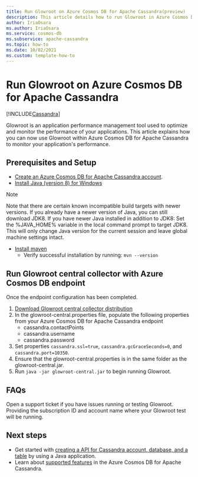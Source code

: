 ```yaml
---
title: Run Glowroot on Azure Cosmos DB for Apache Cassandra(preview)
description: This article details how to run Glowroot in Azure Cosmos DB for Apache Cassandra.
author: IriaOsara
ms.author: IriaOsara
ms.service: cosmos-db
ms.subservice: apache-cassandra
ms.topic: how-to
ms.date: 10/02/2021
ms.custom: template-how-to 
---
```


# Run Glowroot on Azure Cosmos DB for Apache Cassandra
[!INCLUDE[Cassandra](../includes/appliesto-cassandra.md)]

Glowroot is an application performance management tool used to optimize and monitor the performance of your applications. This article explains how you can now use Glowroot within Azure Cosmos DB for Apache Cassandra to monitor your application's performance.

## Prerequisites and Setup

* [Create an Azure Cosmos DB for Apache Cassandra account](manage-data-java.md#create-a-database-account).
* [Install Java (version 8) for Windows](https://developers.redhat.com/products/openjdk/download)
> [!NOTE]
> Note that there are certain known incompatible build targets with newer versions. If you already have a newer version of Java, you can still download JDK8.
> If you have newer Java installed in addition to JDK8: Set the %JAVA_HOME% variable in the local command prompt to target JDK8. This will only change Java version for the current session and leave global machine settings intact. 
* [Install maven](https://maven.apache.org/download.cgi)
    * Verify successful installation by running: `mvn --version`

## Run Glowroot central collector with Azure Cosmos DB endpoint
Once the endpoint configuration has been completed. 
1. [Download Glowroot central collector distribution](https://github.com/glowroot/glowroot)
2. In the glowroot-central.properties file, populate the following properties from your Azure Cosmos DB for Apache Cassandra endpoint
    * cassandra.contactPoints
    * cassandra.username
    * cassandra.password
3. Set properties `cassandra.ssl=true`, `cassandra.gcGraceSeconds=0`, and `cassandra.port=10350`.
4. Ensure that the glowroot-central.properties is in the same folder as the glowroot-central.jar.
5. Run `java -jar glowroot-central.jar` to begin running Glowroot.

## FAQs
Open a support ticket if you have issues running or testing Glowroot. Providing the subscription ID and account name where your Glowroot test will be running.

## Next steps
- Get started with [creating a API for Cassandra account, database, and a table](create-account-java.md) by using a Java application.
- Learn about [supported features](support.md) in the Azure Cosmos DB for Apache Cassandra.
